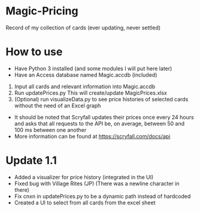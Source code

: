 # Magic-Pricing
Record of my collection of cards (ever updating, never settled)

# How to use
* Have Python 3 installed (and some modules I will put here later)
* Have an Access database named Magic.accdb (included)
1. Input all cards and relevant information into Magic.accdb
2. Run updatePrices.py
	This will create/update MagicPrices.xlsx
3. (Optional) run visualizeData.py to see price histories of selected cards without the need of an Excel graph
* It should be noted that Scryfall updates their prices once every 24 hours and asks that all requests to the API be, on average, between 50 and 100 ms between one another
* More information can be found at https://scryfall.com/docs/api


# Update 1.1
* Added a visualizer for price history (integrated in the UI)
* Fixed bug with Village Rites (JP) (There was a newline character in there)
* Fix cnxn in updatePrices.py to be a dynamic path instead of hardcoded
* Created a UI to select from all cards from the excel sheet
